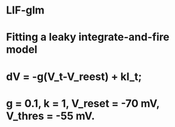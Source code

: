 # LIF-glm

# Fitting a leaky integrate-and-fire model
# dV = -g(V_t-V_reest) + kI_t;
# g = 0.1, k = 1, V_reset = -70 mV, V_thres = -55 mV.
